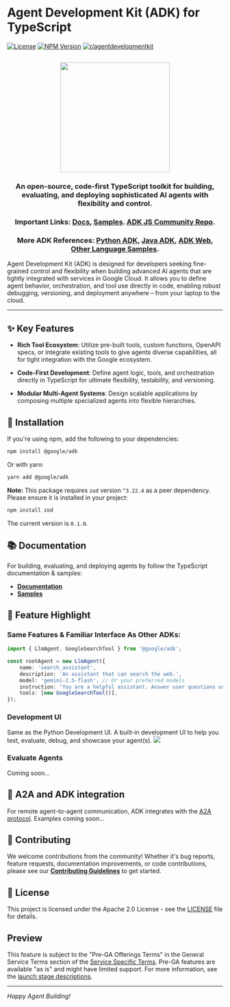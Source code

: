 # Agent Development Kit (ADK) for TypeScript

[![License](https://img.shields.io/badge/License-Apache_2.0-blue.svg)](LICENSE)
[![NPM Version](https://img.shields.io/npm/v/@google/adk)](https://www.npmjs.com/package/@google/adk)
[![r/agentdevelopmentkit](https://img.shields.io/badge/Reddit-r%2Fagentdevelopmentkit-FF4500?style=flat&logo=reddit&logoColor=white)](https://www.reddit.com/r/agentdevelopmentkit/)

<html>
    <h2 align="center">
      <img src="https://raw.githubusercontent.com/google/adk-python/main/assets/agent-development-kit.png" width="256"/>
    </h2>
    <h3 align="center">
      An open-source, code-first TypeScript toolkit for building, evaluating, and deploying sophisticated AI agents with flexibility and control.
    </h3>
    <h3 align="center">
      Important Links:
      <a href="https://google.github.io/adk-docs/">Docs</a>,
      <a href="https://github.com/google/adk-js-community/tree/main/samples">Samples</a>.
      <a href="https://github.com/google/adk-js-community/">ADK JS Community Repo</a>.
    </h3>
    <h3 align="center">
      More ADK References:
      <a href="https://github.com/google/adk-python">Python ADK</a>,
      <a href="https://github.com/google/adk-java">Java ADK</a>,
      <a href="https://github.com/google/adk-web">ADK Web</a>,
      <a href="https://github.com/google/adk-samples">Other Language Samples</a>.
    </h3>
</html>

Agent Development Kit (ADK) is designed for developers seeking fine-grained
control and flexibility when building advanced AI agents that are tightly
integrated with services in Google Cloud. It allows you to define agent
behavior, orchestration, and tool use directly in code, enabling robust
debugging, versioning, and deployment anywhere – from your laptop to the cloud.

--------------------------------------------------------------------------------

## ✨ Key Features

-   **Rich Tool Ecosystem**: Utilize pre-built tools, custom functions, OpenAPI
    specs, or integrate existing tools to give agents diverse capabilities, all
    for tight integration with the Google ecosystem.

-   **Code-First Development**: Define agent logic, tools, and orchestration
    directly in TypeScript for ultimate flexibility, testability, and versioning.

-   **Modular Multi-Agent Systems**: Design scalable applications by composing
    multiple specialized agents into flexible hierarchies.

## 🚀 Installation

If you're using npm, add the following to your dependencies:

```bash
npm install @google/adk
```

Or with yarn:

```bash
yarn add @google/adk
```

**Note:** This package requires `zod` version `^3.22.4` as a peer dependency. Please ensure it is installed in your project:
```bash
npm install zod
```

The current version is `0.1.0`.

## 📚 Documentation

For building, evaluating, and deploying agents by follow the TypeScript
documentation & samples:

*   **[Documentation](https://google.github.io/adk-docs)**
*   **[Samples](https://github.com/google/adk-samples)**

## 🏁 Feature Highlight

### Same Features & Familiar Interface As Other ADKs:

```typescript
import { LlmAgent, GoogleSearchTool } from '@google/adk';

const rootAgent = new LlmAgent({
    name: 'search_assistant',
    description: 'An assistant that can search the web.',
    model: 'gemini-2.5-flash', // Or your preferred models
    instruction: 'You are a helpful assistant. Answer user questions using Google Search when needed.',
    tools: [new GoogleSearchTool()],
});
```

### Development UI

Same as the Python Development UI.
A built-in development UI to help you test, evaluate, debug, and showcase your agent(s).
<img src="https://raw.githubusercontent.com/google/adk-python/main/assets/adk-web-dev-ui-function-call.png"/>

### Evaluate Agents

Coming soon...

## 🤖 A2A and ADK integration

For remote agent-to-agent communication, ADK integrates with the
[A2A protocol](https://github.com/google/A2A/).
Examples coming soon...

## 🤝 Contributing

We welcome contributions from the community! Whether it's bug reports, feature
requests, documentation improvements, or code contributions, please see our
[**Contributing Guidelines**](./CONTRIBUTING.md) to get started.

## 📄 License

This project is licensed under the Apache 2.0 License - see the
[LICENSE](LICENSE) file for details.

## Preview

This feature is subject to the "Pre-GA Offerings Terms" in the General Service
Terms section of the
[Service Specific Terms](https://cloud.google.com/terms/service-terms#1). Pre-GA
features are available "as is" and might have limited support. For more
information, see the
[launch stage descriptions](https://cloud.google.com/products?hl=en#product-launch-stages).

--------------------------------------------------------------------------------

*Happy Agent Building!*
